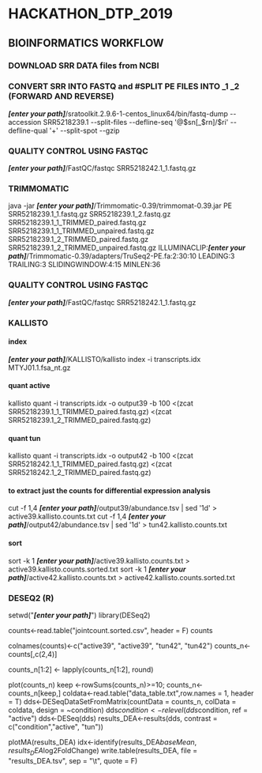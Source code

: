 # HACKATHON_DTP_2019
## BIOINFORMATICS WORKFLOW


### DOWNLOAD SRR DATA files from NCBI
 

### CONVERT SRR INTO FASTQ and #SPLIT PE FILES INTO _1 _2 (FORWARD AND REVERSE)


**_[enter your path]_**/sratoolkit.2.9.6-1-centos_linux64/bin/fastq-dump --accession SRR5218239.1 --split-files --defline-seq '@$sn[_$rn]/$ri' --defline-qual '+' --split-spot --gzip


### QUALITY CONTROL USING FASTQC

**_[enter your path]_**/FastQC/fastqc SRR5218242.1_1.fastq.gz 

### TRIMMOMATIC

java -jar **_[enter your path]_**/Trimmomatic-0.39/trimmomat-0.39.jar PE SRR5218239.1_1.fastq.gz SRR5218239.1_2.fastq.gz SRR5218239.1_1_TRIMMED_paired.fastq.gz SRR5218239.1_1_TRIMMED_unpaired.fastq.gz SRR5218239.1_2_TRIMMED_paired.fastq.gz SRR5218239.1_2_TRIMMED_unpaired.fastq.gz ILLUMINACLIP:**_[enter your path]_**/Trimmomatic-0.39/adapters/TruSeq2-PE.fa:2:30:10 LEADING:3 TRAILING:3 SLIDINGWINDOW:4:15 MINLEN:36

### QUALITY CONTROL USING FASTQC

**_[enter your path]_**/FastQC/fastqc SRR5218242.1_1.fastq.gz 

### KALLISTO
#### index
**_[enter your path]_**/KALLISTO/kallisto index -i transcripts.idx MTYJ01.1.fsa_nt.gz
#### quant active
kallisto quant -i transcripts.idx -o output39 -b 100 <(zcat SRR5218239.1_1_TRIMMED_paired.fastq.gz) <(zcat SRR5218239.1_2_TRIMMED_paired.fastq.gz)
#### quant tun
kallisto quant -i transcripts.idx -o output42 -b 100 <(zcat SRR5218242.1_1_TRIMMED_paired.fastq.gz) <(zcat SRR5218242.1_2_TRIMMED_paired.fastq.gz)

#### to extract just the counts for differential expression analysis
cut -f 1,4 **_[enter your path]_**/output39/abundance.tsv | sed '1d' > active39.kallisto.counts.txt
cut -f 1,4 **_[enter your path]_**/output42/abundance.tsv | sed '1d' > tun42.kallisto.counts.txt

#### sort
sort -k 1 **_[enter your path]_**/active39.kallisto.counts.txt > active39.kallisto.counts.sorted.txt 
sort -k 1 **_[enter your path]_**/active42.kallisto.counts.txt > active42.kallisto.counts.sorted.txt 

### DESEQ2 (R)
setwd("**_[enter your path]_**")
library(DESeq2)


counts<-read.table("jointcount.sorted.csv", header = F)
counts

colnames(counts)<-c("active39", "active39", "tun42", "tun42")
counts_n<-counts[,c(2,4)]


counts_n[1:2] <- lapply(counts_n[1:2], round)


plot(counts_n)
keep <-rowSums(counts_n)>=10; counts_n<- counts_n[keep,]
coldata<-read.table("data_table.txt",row.names = 1, header = T)
dds<-DESeqDataSetFromMatrix(countData = counts_n, colData = coldata, design = ~condition)
dds$condition <- relevel(dds$condition, ref = "active")
dds<-DESeq(dds)
results_DEA<-results(dds, contrast = c("condition","active", "tun"))


plotMA(results_DEA)
idx<-identify(results_DEA$baseMean, results_DEA$log2FoldChange)
write.table(results_DEA, file = "results_DEA.tsv", sep = "\t", quote = F)


